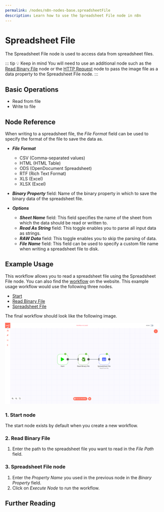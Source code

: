 ```yaml
---
permalink: /nodes/n8n-nodes-base.spreadsheetFile
description: Learn how to use the Spreadsheet File node in n8n
---
```


# Spreadsheet File

The Spreadsheet File node is used to access data from spreadsheet files.

::: tip 💡 Keep in mind
You will need to use an additional node such as the [Read Binary File](../../core-nodes/ReadBinaryFile/README.md) node or the [HTTP Request](../../core-nodes/HTTPRequest/README.md) node to pass the image file as a data property to the Spreadsheet File node.
:::

## Basic Operations

- Read from file
- Write to file

## Node Reference

When writing to a spreadsheet file, the *File Format* field can be used to specify the format of the file to save the data as.

- ***File Format***
	- CSV (Comma-separated values)
	- HTML (HTML Table)
	- ODS (OpenDocument Spreadsheet)
	- RTF (Rich Text Format)
	- XLS (Excel)
	- XLSX (Excel)

- ***Binary Property*** field: Name of the binary property in which to save the binary data of the spreadsheet file.

- ***Options***
	- ***Sheet Name*** field: This field specifies the name of the sheet from which the data should be read or written to.
	- ***Read As String*** field: This toggle enables you to parse all input data as strings.
	- ***RAW Data*** field: This toggle enables you to skip the parsing of data.
	- ***File Name*** field: This field can be used to specify a custom file name when writing a spreadsheet file to disk.

## Example Usage

This workflow allows you to read a spreadsheet file using the Spreadsheet File node. You can also find the [workflow](https://n8n.io/workflows/586) on the website. This example usage workflow would use the following three nodes.
- [Start](../../core-nodes/Start/README.md)
- [Read Binary File](../../core-nodes/ReadBinaryFile/README.md)
- [Spreadsheet File]()


The final workflow should look like the following image.

![A workflow with the Spreadsheet File node](./workflow.png)

### 1. Start node

The start node exists by default when you create a new workflow.

### 2. Read Binary File
1. Enter the path to the spreadsheet file you want to read in the *File Path* field.

### 3. Spreadsheet File node

1. Enter the *Property Name* you used in the previous node in the *Binary Property* field.
2. Click on *Execute Node* to run the workflow.

## Further Reading

<FurtherReadingBlog />
